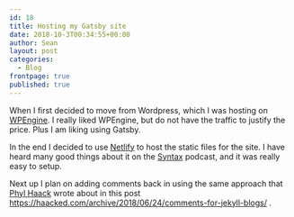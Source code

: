 ```yaml
---
id: 18
title: Hosting my Gatsby site
date: 2018-10-3T00:34:55+00:00
author: Sean
layout: post
categories:
  - Blog
frontpage: true
published: true
---
```


When I first decided to move from Wordpress, which I was hosting on [WPEngine](www.wpengine.com). I really liked WPEngine, but do not have the traffic to justify the price. Plus I am liking using Gatsby. 

In the end I decided to use [Netlify](https://www.netlify.com) to host the static files for the site. I have heard many good things about it on the [Syntax](http://syntax.fm) podcast, and it was really easy to setup.

Next up I plan on adding comments back in using the same approach that [Phyl Haack](https://haacked.com) wrote about in this post https://haacked.com/archive/2018/06/24/comments-for-jekyll-blogs/ .